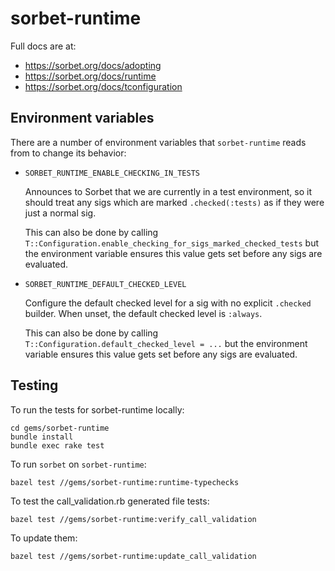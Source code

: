 # sorbet-runtime

Full docs are at:

- https://sorbet.org/docs/adopting
- https://sorbet.org/docs/runtime
- https://sorbet.org/docs/tconfiguration

## Environment variables

There are a number of environment variables that `sorbet-runtime` reads from to change its
behavior:

- `SORBET_RUNTIME_ENABLE_CHECKING_IN_TESTS`

  Announces to Sorbet that we are currently in a test environment, so it
  should treat any sigs which are marked `.checked(:tests)` as if they were
  just a normal sig.

  This can also be done by calling `T::Configuration.enable_checking_for_sigs_marked_checked_tests`
  but the environment variable ensures this value gets set before any sigs
  are evaluated.

- `SORBET_RUNTIME_DEFAULT_CHECKED_LEVEL`

  Configure the default checked level for a sig with no explicit `.checked`
  builder. When unset, the default checked level is `:always`.

  This can also be done by calling `T::Configuration.default_checked_level = ...`
  but the environment variable ensures this value gets set before any sigs
  are evaluated.

## Testing

To run the tests for sorbet-runtime locally:

```
cd gems/sorbet-runtime
bundle install
bundle exec rake test
```

To run `sorbet` on `sorbet-runtime`:

```
bazel test //gems/sorbet-runtime:runtime-typechecks
```

To test the call_validation.rb generated file tests:

```
bazel test //gems/sorbet-runtime:verify_call_validation
```

To update them:

```
bazel test //gems/sorbet-runtime:update_call_validation
```
